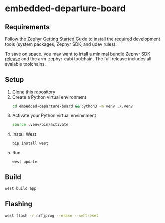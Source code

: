 # embedded-departure-board

## Requirements
Follow the [Zephyr Getting Started Guide](https://docs.zephyrproject.org/latest/develop/getting_started/index.html) to install the required development tools (system packages, Zephyr SDK, and udev rules).

To save on space, you may want to intall a minimal bundle Zephyr SDK [release](https://github.com/zephyrproject-rtos/sdk-ng/releases) and the arm-zephyr-eabi toolchain. The full release includes all avaiable toolchains.

## Setup
1. Clone this repository
2. Create a Python virtual environment
   ```sh
   cd embedded-departure-board && python3 -m venv ./.venv
   ```
4. Activate your Python virtual environment
   ```sh
   source .venv/bin/activate
   ```
6. Install West
   ```sh
   pip install west
   ```
8. Run
   ```sh
   west update
   ```

## Build
```sh
west build app
```

## Flashing
```sh
west flash -r nrfjprog --erase --softreset
```
